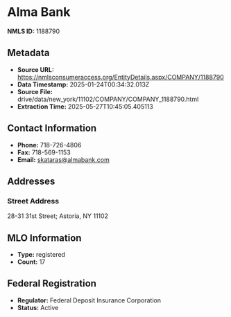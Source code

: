 # Alma Bank

**NMLS ID:** 1188790

## Metadata
- **Source URL:** https://nmlsconsumeraccess.org/EntityDetails.aspx/COMPANY/1188790
- **Data Timestamp:** 2025-01-24T00:34:32.013Z
- **Source File:** drive/data/new_york/11102/COMPANY/COMPANY_1188790.html
- **Extraction Time:** 2025-05-27T10:45:05.405113

## Contact Information
- **Phone:** 718-726-4806
- **Fax:** 718-569-1153
- **Email:** skataras@almabank.com

## Addresses
### Street Address
28-31 31st Street; Astoria, NY 11102

## MLO Information
- **Type:** registered
- **Count:** 17

## Federal Registration
- **Regulator:** Federal Deposit Insurance Corporation
- **Status:** Active
